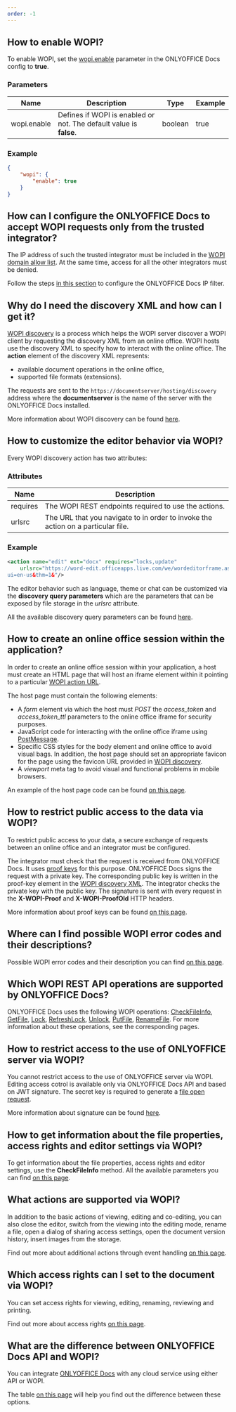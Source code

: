 ```yaml
---
order: -1
---
```


## How to enable WOPI?

  To enable WOPI, set the [wopi.enable](https://helpcenter.onlyoffice.com/installation/docs-developer-configuring.aspx#wopi-enable) parameter in the ONLYOFFICE Docs config to **true**.

  ### Parameters

  | Name        | Description                                                        | Type    | Example |
  | ----------- | ------------------------------------------------------------------ | ------- | ------- |
  | wopi.enable | Defines if WOPI is enabled or not. The default value is **false**. | boolean | true    |

  ### Example

  ``` json
  {
      "wopi": {
          "enable": true
      }
  }
  ```

## How can I configure the ONLYOFFICE Docs to accept WOPI requests only from the trusted integrator?

  The IP address of such the trusted integrator must be included in the [WOPI domain allow list](https://docs.microsoft.com/en-us/microsoft-365/cloud-storage-partner-program/online/build-test-ship/settings#wopi-domain-allow-list). At the same time, access for all the other integrators must be denied.

  Follow the steps [in this section](../../../Using%20WOPI/Overview/index.md#ip-filter) to configure the ONLYOFFICE Docs IP filter.

## Why do I need the discovery XML and how can I get it?

  [WOPI discovery](https://docs.microsoft.com/en-us/microsoft-365/cloud-storage-partner-program/online/discovery) is a process which helps the WOPI server discover a WOPI client by requesting the discovery XML from an online office. WOPI hosts use the discovery XML to specify how to interact with the online office. The **action** element of the discovery XML represents:

  * available document operations in the online office,
  * supported file formats (extensions).

  The requests are sent to the `https://documentserver/hosting/discovery` address where the **documentserver** is the name of the server with the ONLYOFFICE Docs installed.

  More information about WOPI discovery can be found [here](../../../Using%20WOPI/WOPI%20discovery/index.md).

## How to customize the editor behavior via WOPI?

  Every WOPI discovery action has two attributes:

  ### Attributes

  | Name     | Description                                                                      |
  | -------- | -------------------------------------------------------------------------------- |
  | requires | The WOPI REST endpoints required to use the actions.                             |
  | urlsrc   | The URL that you navigate to in order to invoke the action on a particular file. |

  ### Example

  ``` xml
  <action name="edit" ext="docx" requires="locks,update"
      urlsrc="https://word-edit.officeapps.live.com/we/wordeditorframe.aspx?
  ui=en-us&thm=1&"/>
  ```

  The editor behavior such as language, theme or chat can be customized via the **discovery query parameters** which are the parameters that can be exposed by file storage in the *urlsrc* attribute.

  All the available discovery query parameters can be found [here](../../../Using%20WOPI/WOPI%20discovery/index.md#wopi-standard).

## How to create an online office session within the application?

  In order to create an online office session within your application, a host must create an HTML page that will host an iframe element within it pointing to a particular [WOPI action URL](../../../Using%20WOPI/WOPI%20discovery/index.md#wopi-actions).

  The host page must contain the following elements:

  * A *form* element via which the host must *POST* the *access\_token* and *access\_token\_ttl* parameters to the online office iframe for security purposes.
  * JavaScript code for interacting with the online office iframe using [PostMessage](../../../Using%20WOPI/PostMessage/index.md).
  * Specific CSS styles for the body element and online office to avoid visual bags. In addition, the host page should set an appropriate favicon for the page using the favicon URL provided in [WOPI discovery](../../../Using%20WOPI/WOPI%20discovery/index.md).
  * A *viewport* meta tag to avoid visual and functional problems in mobile browsers.

  An example of the host page code can be found [on this page](../../../Using%20WOPI/Host%20page/index.md).

## How to restrict public access to the data via WOPI?

  To restrict public access to your data, a secure exchange of requests between an online office and an integrator must be configured.

  The integrator must check that the request is received from ONLYOFFICE Docs. It uses [proof keys](https://docs.microsoft.com/en-us/microsoft-365/cloud-storage-partner-program/online/scenarios/proofkeys) for this purpose. ONLYOFFICE Docs signs the request with a private key. The corresponding public key is written in the proof-key element in the [WOPI discovery XML](../../../Using%20WOPI/WOPI%20discovery/index.md). The integrator checks the private key with the public key. The signature is sent with every request in the **X-WOPI-Proof** and **X-WOPI-ProofOld** HTTP headers.

  More information about proof keys can be found [on this page](../../../Using%20WOPI/Proof%20keys/index.md).

## Where can I find possible WOPI error codes and their descriptions?

  Possible WOPI error codes and their description you can find [on this page](../../../Using%20WOPI/WOPI%20REST%20API/index.md).

## Which WOPI REST API operations are supported by ONLYOFFICE Docs?

  ONLYOFFICE Docs uses the following WOPI operations: [CheckFileInfo](../../../Using%20WOPI/WOPI%20REST%20API/CheckFileInfo/index.md), [GetFile](../../../Using%20WOPI/WOPI%20REST%20API/GetFile/index.md), [Lock](../../../Using%20WOPI/WOPI%20REST%20API/Lock/index.md), [RefreshLock](../../../Using%20WOPI/WOPI%20REST%20API/RefreshLock/index.md), [Unlock](../../../Using%20WOPI/WOPI%20REST%20API/Unlock/index.md), [PutFile](../../../Using%20WOPI/WOPI%20REST%20API/PutFile/index.md), [RenameFile](../../../Using%20WOPI/WOPI%20REST%20API/RenameFile/index.md). For more information about these operations, see the corresponding pages.

## How to restrict access to the use of ONLYOFFICE server via WOPI?

  You cannot restrict access to the use of ONLYOFFICE server via WOPI. Editing access cotrol is available only via ONLYOFFICE Docs API and based on JWT signature. The secret key is required to generate a [file open request](../../../Additional%20API/Signature/Browser/index.md).

  More information about signature can be found [here](../../../Additional%20API/Signature/index.md).

## How to get information about the file properties, access rights and editor settings via WOPI?

  To get information about the file properties, access rights and editor settings, use the **CheckFileInfo** method. All the available parameters you can find [on this page](../../../Using%20WOPI/WOPI%20REST%20API/CheckFileInfo/index.md).

## What actions are supported via WOPI?

  In addition to the basic actions of viewing, editing and co-editing, you can also close the editor, switch from the viewing into the editing mode, rename a file, open a dialog of sharing access settings, open the document version history, insert images from the storage.

  Find out more about additional actions through event handling [on this page](../../../Using%20WOPI/PostMessage/index.md).

## Which access rights can I set to the document via WOPI?

  You can set access rights for viewing, editing, renaming, reviewing and printing.

  Find out more about access rights [on this page](../../../Using%20WOPI/PostMessage/index.md).

## What are the difference between ONLYOFFICE Docs API and WOPI?

  You can integrate [ONLYOFFICE Docs](https://www.onlyoffice.com/office-suite.aspx) with any cloud service using either API or WOPI.

  The table [on this page](../../../Using%20WOPI/API%20vs%20WOPI/index.md) will help you find out the difference between these options.
